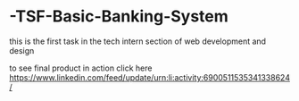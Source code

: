 # -TSF-Basic-Banking-System
this is the first task in the tech intern section of web development and design

to see final product in action click here https://www.linkedin.com/feed/update/urn:li:activity:6900511535341338624/
